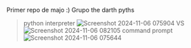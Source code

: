 Primer repo de majo :)
Grupo the darth pyths
>python interpreter
![Screenshot 2024-11-06 075904](https://github.com/user-attachments/assets/44b4d60d-d68e-4a26-8a78-ee206b49bd23)
>VS
![Screenshot 2024-11-06 082105](https://github.com/user-attachments/assets/74978fa8-8f6c-4fc6-ba7c-d623e9e8b43d)
>command prompt
![Screenshot 2024-11-06 075644](https://github.com/user-attachments/assets/0209d6de-19a2-48ab-86de-6702ce42e5c2)

